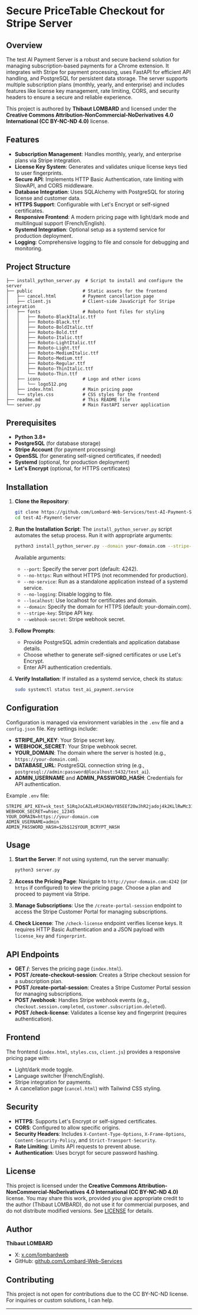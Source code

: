 # Secure PriceTable Checkout for Stripe Server
## Overview

The test AI Payment Server is a robust and secure backend solution for managing subscription-based payments for a Chrome extension. It integrates with Stripe for payment processing, uses FastAPI for efficient API handling, and PostgreSQL for persistent data storage. The server supports multiple subscription plans (monthly, yearly, and enterprise) and includes features like license key management, rate limiting, CORS, and security headers to ensure a secure and reliable experience.

This project is authored by **Thibaut LOMBARD** and licensed under the **Creative Commons Attribution-NonCommercial-NoDerivatives 4.0 International (CC BY-NC-ND 4.0)** license.

## Features

- **Subscription Management**: Handles monthly, yearly, and enterprise plans via Stripe integration.
- **License Key System**: Generates and validates unique license keys tied to user fingerprints.
- **Secure API**: Implements HTTP Basic Authentication, rate limiting with SlowAPI, and CORS middleware.
- **Database Integration**: Uses SQLAlchemy with PostgreSQL for storing license and customer data.
- **HTTPS Support**: Configurable with Let's Encrypt or self-signed certificates.
- **Responsive Frontend**: A modern pricing page with light/dark mode and multilingual support (French/English).
- **Systemd Integration**: Optional setup as a systemd service for production deployment.
- **Logging**: Comprehensive logging to file and console for debugging and monitoring.

## Project Structure

```plaintext
├── install_python_server.py  # Script to install and configure the server
├── public                   # Static assets for the frontend
│   ├── cancel.html          # Payment cancellation page
│   ├── client.js            # Client-side JavaScript for Stripe integration
│   ├── fonts                # Roboto font files for styling
│   │   ├── Roboto-BlackItalic.ttf
│   │   ├── Roboto-Black.ttf
│   │   ├── Roboto-BoldItalic.ttf
│   │   ├── Roboto-Bold.ttf
│   │   ├── Roboto-Italic.ttf
│   │   ├── Roboto-LightItalic.ttf
│   │   ├── Roboto-Light.ttf
│   │   ├── Roboto-MediumItalic.ttf
│   │   ├── Roboto-Medium.ttf
│   │   ├── Roboto-Regular.ttf
│   │   ├── Roboto-ThinItalic.ttf
│   │   └── Roboto-Thin.ttf
│   ├── icons                # Logo and other icons
│   │   └── logo512.png
│   ├── index.html           # Main pricing page
│   └── styles.css           # CSS styles for the frontend
├── readme.md                # This README file
└── server.py                # Main FastAPI server application
```

## Prerequisites

- **Python 3.8+**
- **PostgreSQL** (for database storage)
- **Stripe Account** (for payment processing)
- **OpenSSL** (for generating self-signed certificates, if needed)
- **Systemd** (optional, for production deployment)
- **Let's Encrypt** (optional, for HTTPS certificates)

## Installation

1. **Clone the Repository**:
   ```bash
   git clone https://github.com/Lombard-Web-Services/test-AI-Payment-Server.git
   cd test-AI-Payment-Server
   ```

2. **Run the Installation Script**:
   The `install_python_server.py` script automates the setup process. Run it with appropriate arguments:
   ```bash
   python3 install_python_server.py --domain your-domain.com --stripe-key your_stripe_api_key --webhook-secret your_webhook_secret
   ```
   Available arguments:
   - `--port`: Specify the server port (default: 4242).
   - `--no-https`: Run without HTTPS (not recommended for production).
   - `--no-service`: Run as a standalone application instead of a systemd service.
   - `--no-logging`: Disable logging to file.
   - `--localhost`: Use localhost for certificates and domain.
   - `--domain`: Specify the domain for HTTPS (default: your-domain.com).
   - `--stripe-key`: Stripe API key.
   - `--webhook-secret`: Stripe webhook secret.

3. **Follow Prompts**:
   - Provide PostgreSQL admin credentials and application database details.
   - Choose whether to generate self-signed certificates or use Let's Encrypt.
   - Enter API authentication credentials.

4. **Verify Installation**:
   If installed as a systemd service, check its status:
   ```bash
   sudo systemctl status test_ai_payment.service
   ```

## Configuration

Configuration is managed via environment variables in the `.env` file and a `config.json` file. Key settings include:

- **STRIPE_API_KEY**: Your Stripe secret key.
- **WEBHOOK_SECRET**: Your Stripe webhook secret.
- **YOUR_DOMAIN**: The domain where the server is hosted (e.g., `https://your-domain.com`).
- **DATABASE_URL**: PostgreSQL connection string (e.g., `postgresql://admin:password@localhost:5432/test_ai`).
- **ADMIN_USERNAME** and **ADMIN_PASSWORD_HASH**: Credentials for API authentication.

Example `.env` file:
```plaintext
STRIPE_API_KEY=sk_test_51RqJoCAZLeR1HJAQvY85EEf20wJhR2jadoj4k2KLlRwMc31XiN7NSaPomrPRO0mVUir8akc82UqgYuMJREEonuWG007DrI4EqN
WEBHOOK_SECRET=whsec_12345
YOUR_DOMAIN=https://your-domain.com
ADMIN_USERNAME=admin
ADMIN_PASSWORD_HASH=$2b$12$YOUR_BCRYPT_HASH
```

## Usage

1. **Start the Server**:
   If not using systemd, run the server manually:
   ```bash
   python3 server.py
   ```

2. **Access the Pricing Page**:
   Navigate to `http://your-domain.com:4242` (or `https` if configured) to view the pricing page. Choose a plan and proceed to payment via Stripe.

3. **Manage Subscriptions**:
   Use the `/create-portal-session` endpoint to access the Stripe Customer Portal for managing subscriptions.

4. **Check License**:
   The `/check-license` endpoint verifies license keys. It requires HTTP Basic Authentication and a JSON payload with `license_key` and `fingerprint`.

## API Endpoints

- **GET /**: Serves the pricing page (`index.html`).
- **POST /create-checkout-session**: Creates a Stripe checkout session for a subscription plan.
- **POST /create-portal-session**: Creates a Stripe Customer Portal session for managing subscriptions.
- **POST /webhook**: Handles Stripe webhook events (e.g., `checkout.session.completed`, `customer.subscription.deleted`).
- **POST /check-license**: Validates a license key and fingerprint (requires authentication).

## Frontend

The frontend (`index.html`, `styles.css`, `client.js`) provides a responsive pricing page with:
- Light/dark mode toggle.
- Language switcher (French/English).
- Stripe integration for payments.
- A cancellation page (`cancel.html`) with Tailwind CSS styling.

## Security

- **HTTPS**: Supports Let's Encrypt or self-signed certificates.
- **CORS**: Configured to allow specific origins.
- **Security Headers**: Includes `X-Content-Type-Options`, `X-Frame-Options`, `Content-Security-Policy`, and `Strict-Transport-Security`.
- **Rate Limiting**: Limits API requests to prevent abuse.
- **Authentication**: Uses bcrypt for secure password hashing.

## License

This project is licensed under the **Creative Commons Attribution-NonCommercial-NoDerivatives 4.0 International (CC BY-NC-ND 4.0)** license. You may share this work, provided you give appropriate credit to the author (Thibaut LOMBARD), do not use it for commercial purposes, and do not distribute modified versions. See [LICENSE](https://creativecommons.org/licenses/by-nc-nd/4.0/) for details.

## Author

**Thibaut LOMBARD**  
- X: [x.com/lombardweb](https://x.com/lombardweb)  
- GitHub: [github.com/Lombard-Web-Services](https://github.com/Lombard-Web-Services)

## Contributing

This project is not open for contributions due to the CC BY-NC-ND license. For inquiries or custom solutions, I can help.

---

